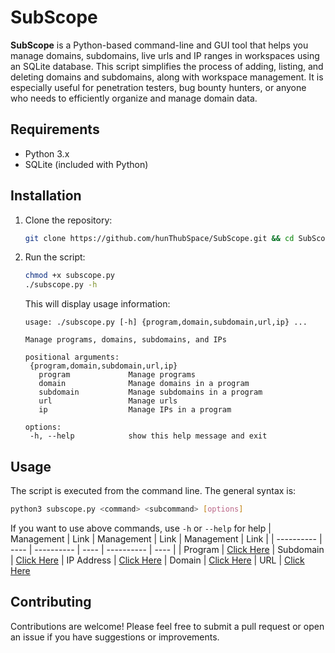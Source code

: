 # SubScope

**SubScope** is a Python-based command-line and GUI tool that helps you manage domains, subdomains, live urls and IP ranges in workspaces using an SQLite database. This script simplifies the process of adding, listing, and deleting domains and subdomains, along with workspace management. It is especially useful for penetration testers, bug bounty hunters, or anyone who needs to efficiently organize and manage domain data.

## Requirements

- Python 3.x
- SQLite (included with Python)

## Installation

1. Clone the repository:

   ```bash
   git clone https://github.com/hunThubSpace/SubScope.git && cd SubScope
   ```

2. Run the script:

    ```bash
    chmod +x subscope.py
    ./subscope.py -h
    ```

    This will display usage information:

    ```
   usage: ./subscope.py [-h] {program,domain,subdomain,url,ip} ...
   
   Manage programs, domains, subdomains, and IPs
   
   positional arguments:
     {program,domain,subdomain,url,ip}
       program             Manage programs
       domain              Manage domains in a program
       subdomain           Manage subdomains in a program
       url                 Manage urls
       ip                  Manage IPs in a program
   
   options:
     -h, --help            show this help message and exit
    ```

## Usage

The script is executed from the command line. The general syntax is:

```bash
python3 subscope.py <command> <subcommand> [options]
```

If you want to use above commands, use `-h` or `--help` for help
| Management | Link | Management | Link | Management | Link |
| ---------- | ---- | ---------- | ---- | ---------- | ---- |
| Program    | [Click Here](https://medium.com/@hunthubspace/streamlining-your-bug-bounty-projects-adding-and-managing-programs-via-subscope-e394acfdf711) | Subdomain | [Click Here](https://medium.com/@hunthubspace/a-deep-dive-into-subdomain-management-using-subscope-43f8653b4593) | IP Address | [Click Here]()
| Domain     | [Click Here](https://medium.com/@hunthubspace/effective-domain-management-for-bug-bounty-programs-using-subscope-f74b7a0db428) |  URL | [Click Here](https://medium.com/@hunthubspace/managing-and-modifying-urls-in-subscope-for-bug-bounty-programs-a-comprehensive-guide-667df5ed07ab)



## Contributing

Contributions are welcome! Please feel free to submit a pull request or open an issue if you have suggestions or improvements.

